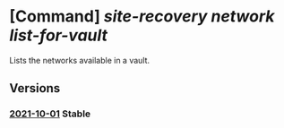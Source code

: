 # [Command] _site-recovery network list-for-vault_

Lists the networks available in a vault.

## Versions

### [2021-10-01](/Resources/mgmt-plane/L3N1YnNjcmlwdGlvbnMve30vcmVzb3VyY2Vncm91cHMve30vcHJvdmlkZXJzL21pY3Jvc29mdC5yZWNvdmVyeXNlcnZpY2VzL3ZhdWx0cy97fS9yZXBsaWNhdGlvbm5ldHdvcmtz/2021-10-01.xml) **Stable**

<!-- mgmt-plane /subscriptions/{}/resourcegroups/{}/providers/microsoft.recoveryservices/vaults/{}/replicationnetworks 2021-10-01 -->
